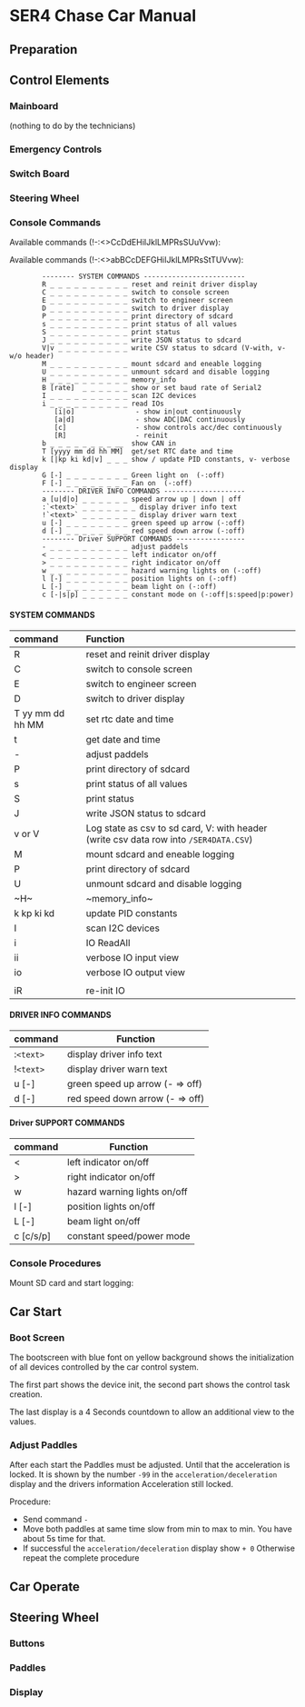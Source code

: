 # SER4 Chase Car Manual

## Preparation

## Control Elements

### Mainboard

(nothing to do by the technicians)

### Emergency Controls

### Switch Board

### Steering Wheel

### Console Commands

Available commands (!-:<>CcDdEHiIJklLMPRsSUuVvw):

Available commands (!-:<>abBCcDEFGHiIJklLMPRsStTUVvw):
```
        -------- SYSTEM COMMANDS -------------------------
        R _ _ _ _ _ _ _ _ _ _ reset and reinit driver display
        C _ _ _ _ _ _ _ _ _ _ switch to console screen
        E _ _ _ _ _ _ _ _ _ _ switch to engineer screen
        D _ _ _ _ _ _ _ _ _ _ switch to driver display
        P _ _ _ _ _ _ _ _ _ _ print directory of sdcard
        s _ _ _ _ _ _ _ _ _ _ print status of all values
        S _ _ _ _ _ _ _ _ _ _ print status
        J _ _ _ _ _ _ _ _ _ _ write JSON status to sdcard
        V|v _ _ _ _ _ _ _ _ _ write CSV status to sdcard (V-with, v-w/o header)
        M _ _ _ _ _ _ _ _ _ _ mount sdcard and eneable logging
        U _ _ _ _ _ _ _ _ _ _ unmount sdcard and disable logging
        H _ _ _ _ _ _ _ _ _ _ memory_info
        B [rate]  _ _ _ _ _ _ show or set baud rate of Serial2
        I _ _ _ _ _ _ _ _ _ _ scan I2C devices
        i _ _ _ _ _ _ _ _ _ _ read IOs
           [i|o]               - show in|out continuously
           [a|d]               - show ADC|DAC continuously
           [c]                 - show controls acc/dec continuously
           [R]                 - reinit
        b _ _ _ _ _ _ _ _ __  show CAN in
        T [yyyy mm dd hh MM]  get/set RTC date and time
        k [|kp ki kd|v] _ _ _ show / update PID constants, v- verbose display
        G [-] _ _ _ _ _ _ _ _ Green light on  (-:off)
        F [-] _ _ _ _ _ _ _ _ Fan on  (-:off)
        -------- DRIVER INFO COMMANDS --------------------
        a [u|d|o] _ _ _ _ _ _ speed arrow up | down | off
        :`<text>` _ _ _ _ _ _ _ display driver info text
        !`<text>` _ _ _ _ _ _ _ display driver warn text
        u [-] _ _ _ _ _ _ _ _ green speed up arrow (-:off)
        d [-] _ _ _ _ _ _ _ _ red speed down arrow (-:off)
        -------- Driver SUPPORT COMMANDS -----------------
        - _ _ _ _ _ _ _ _ _ _ adjust paddels
        < _ _ _ _ _ _ _ _ _ _ left indicator on/off
        > _ _ _ _ _ _ _ _ _ _ right indicator on/off
        w _ _ _ _ _ _ _ _ _ _ hazard warning lights on (-:off)
        l [-] _ _ _ _ _ _ _ _ position lights on (-:off)
        L [-] _ _ _ _ _ _ _ _ beam light on (-:off)
        c [-|s|p] _ _ _ _ _ _ constant mode on (-:off|s:speed|p:power)
```

#### SYSTEM COMMANDS

| command          | Function                                                                                |
| :--------------- | :-------------------------------------------------------------------------------------- |
| R                | reset and reinit driver display                                                         |
| C                | switch to console screen                                                                |
| E                | switch to engineer screen                                                               |
| D                | switch to driver display                                                                |
| T yy mm dd hh MM | set rtc date and time                                                                   |
| t                | get date and time                                                                       |
| -                | adjust paddels                                                                          |
| P                | print directory of sdcard                                                               |
| s                | print status of all values                                                              |
| S                | print status                                                                            |
| J                | write JSON status to sdcard                                                             |
| v or V           | Log state as csv to sd card, V: with header (write csv data row into `/SER4DATA.CSV`) |
| M                | mount sdcard and eneable logging                                                        |
| P                | print directory of sdcard                                                               |
| U                | unmount sdcard and disable logging                                                      |
| ~H~             | ~memory_info~                                                                          |
| k kp ki kd       | update PID constants                                                                    |
| I                | scan I2C devices                                                                        |
| i                | IO ReadAll                                                                              |
| ii               | verbose IO input view                                                                   |
| io               | verbose IO output view                                                                  |
|                  |                                                                                         |
| iR               | re-init IO                                                                              |

#### DRIVER INFO COMMANDS

| command     | Function                        |
| ----------- | ------------------------------- |
| :`<text>` | display driver info text        |
| !`<text>` | display driver warn text        |
| u [-]       | green speed up arrow (- => off) |
| d [-]       | red speed down arrow (- => off) |

#### Driver SUPPORT COMMANDS

| command   | Function                     |
| --------- | ---------------------------- |
| <         | left indicator on/off        |
| >         | right indicator on/off       |
| w         | hazard warning lights on/off |
| l [-]     | position lights on/off       |
| L [-]     | beam light on/off            |
| c [c/s/p] | constant speed/power mode    |

### Console Procedures

Mount SD card and start logging:

## Car Start

### Boot Screen

The bootscreen with blue font on yellow background shows the initialization of all devices controlled by the car control system.

The first part shows the device init, the second part shows the control task creation.

The last display is a 4 Seconds countdown to allow an additional view to the values.

### Adjust Paddles

After each start the Paddles must be adjusted. Until that the acceleration is locked. It is shown by the number `-99` in the `acceleration/deceleration` display and the drivers information Acceleration still locked.

Procedure:

- Send command `-`
- Move both paddles at same time slow from min to max to min.
  You have about 5s time for that.
- If successful the `acceleration/deceleration` display show `+ 0`
  Otherwise repeat the complete procedure

## Car Operate

## Steering Wheel

### Buttons

### Paddles

### Display
